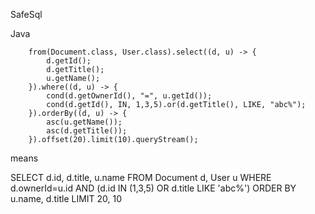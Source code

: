 SafeSql

Java

        from(Document.class, User.class).select((d, u) -> {
            d.getId();
            d.getTitle();
            u.getName();
        }).where((d, u) -> {
            cond(d.getOwnerId(), "=", u.getId());
            cond(d.getId(), IN, 1,3,5).or(d.getTitle(), LIKE, "abc%");
        }).orderBy((d, u) -> {
            asc(u.getName());
            asc(d.getTitle());
        }).offset(20).limit(10).queryStream();

means

SELECT d.id, d.title, u.name
FROM Document d, User u
WHERE d.ownerId=u.id AND (d.id IN (1,3,5) OR d.title LIKE 'abc%')
ORDER BY u.name, d.title
LIMIT 20, 10

